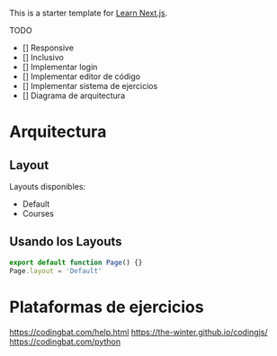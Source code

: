 This is a starter template for [Learn Next.js](https://nextjs.org/learn).

TODO

- [] Responsive
- [] Inclusivo
- [] Implementar login
- [] Implementar editor de código
- [] Implementar sistema de ejercicios
- [] Diagrama de arquitectura

# Arquitectura

## Layout

Layouts disponibles:

- Default
- Courses

## Usando los Layouts

```js
export default function Page() {}
Page.layout = 'Default'
```

# Plataformas de ejercicios

https://codingbat.com/help.html
https://the-winter.github.io/codingjs/
https://codingbat.com/python
